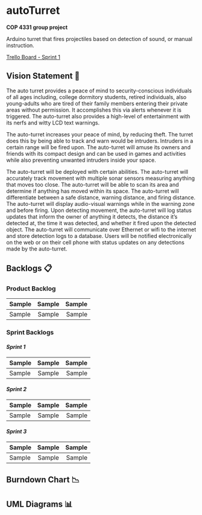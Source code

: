 # autoTurret
**COP 4331 group project**

Arduino turret that fires projectiles based on detection of sound, or manual instruction.

[Trello Board - Sprint 1](https://trello.com/b/luyqSuYz/sprint-1)


## Vision Statement :eyes:

The auto turret provides a peace of mind to security-conscious individuals of all ages including, college dormitory students, retired individuals, also young-adults who are tired of their family members entering their private areas without permission. It accomplishes this via alerts whenever it is triggered. The auto-turret also provides a high-level of entertainment with its nerfs and witty LCD text warnings.

The auto-turret increases your peace of mind, by reducing theft. The turret does this by being able to track and warn would be intruders.  Intruders in a certain range will be fired upon. The auto-turret will amuse its owners and friends with its compact design and can be used in games and activities while also preventing unwanted intruders inside your space.

The auto-turret will be deployed with certain abilities. The auto-turret will accurately track movement with multiple sonar sensors measuring anything that moves too close. The auto-turret will be able to scan its area and determine if anything has moved within its space. The auto-turret will differentiate between a safe distance, warning distance, and firing distance. The auto-turret will display audio-visual warnings while in the warning zone and before firing. Upon detecting movement, the auto-turret will log status updates that inform the owner of anything it detects, the distance it’s detected at, the time it was detected, and whether it fired upon the detected object. The auto-turret will communicate over Ethernet or wifi to the internet and store detection logs to a database. Users will be notified electronically on the web or on their cell phone with status updates on any detections made by the auto-turret.

## Backlogs :clipboard:

### Product Backlog

| Sample        | Sample        | Sample|
| ------------- |:-------------:| -----:|
| Sample        | Sample        | Sample|


### Sprint Backlogs

#### *Sprint 1*

| Sample        | Sample        | Sample|
| ------------- |:-------------:| -----:|
| Sample        | Sample        | Sample|

#### *Sprint 2*

| Sample        | Sample        | Sample|
| ------------- |:-------------:| -----:|
| Sample        | Sample        | Sample|

#### *Sprint 3*

| Sample        | Sample        | Sample|
| ------------- |:-------------:| -----:|
| Sample        | Sample        | Sample|

## Burndown Chart :chart_with_downwards_trend:

## UML Diagrams :bar_chart:

